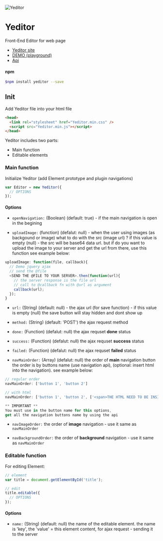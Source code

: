 ![Yeditor](https://yehuya.github.io/Yeditor/images/Yeditor-100.png)

# Yeditor
Front-End Editor for web page<br />
* [Yeditor site](https://yehuya.github.io/Yeditor/)
* [DEMO (playground)](https://yehuya.github.io/Yeditor/demo.html)
* [Api](API.md)

#### npm 
```bash
$npm install yeditor --save
```

## Init
Add Yeditor file into your html file
```html
<head>
  <link rel="stylesheet" href="Yeditor.min.css" />
  <script src="Yeditor.min.js"></script>
</head>
```

Yeditor includes two parts:
* Main function
* Editable elements

### Main function
Initialize Yeditor (add Element prototype and plugin navigations)
```javascript
var Editor = new Yeditor({
  // OPTIONS
});
```

#### Options
* <code>openNavigation:</code> (Boolean) (default: true) - if the main navigation is open in the begining

* <code>uploadImage:</code> (function) (defalut: null) - when the user using images (as backgound or image) what to do with the src (image url) ? if this value is empty (null) - the src will be base64 data url. but if do you want to upload the image to your server and get the url from there, use this function see example below:
```javascript
uploadImage: function(file, callback){
  // Demo jquery ajax 
  // send the @file 
  <SEND THE @FILE TO YOUR SERVER>.then(function(url){
    // the server response is the file url
    // call to @callback fn with @url as argument
    callback(url);
  });
}
```

* <code>url:</code> (String) (default: null) - the ajax url (for save function) - if this value is empty (null) the save button will stay hidden and dont show up

* <code>method:</code> (String) (default: 'POST') the ajax request method

* <code>done:</code> (Function) (defalut: null) the ajax requset <b>done</b> status

* <code>success:</code> (Function) (defalut: null) the ajax requset <b>success</b> status

* <code>failed:</code> (Function) (defalut: null) the ajax requset <b>failed</b> status

* <code>navMainOrder:</code> (Array) (defalut: null) the order of <b>main</b> navigation button the order is by buttons name (use navigation api), (optional: insert html into the navigation). see example below:
```javascript
// regular order
navMainOrder: ['button 1', 'button 2']

// with html
navMainOrder: ['button 1', 'button 2', ['<span>THE HTML NEED TO BE INSIDE ARRAY</span>'], 'button 3']

** IMPORTANT **
You must use in the button name for this options, 
get all the navigation buttons name by using the api

```

* <code>navImageOrder:</code> the order of <b>image</b> navigation - use it same as <code>navMainOrder</code>

* <code>navBackgroundOrder:</code> the order of <b>background</b> navigation - use it same as <code>navMainOrder</code>

### Editable function
For editing Element:
```javascript
// element
var title = document.getElementById('title');

// edit
title.editable({
  // OPTIONS
});
```

#### Options
* <code>name:</code> (String) (default: null) the name of the editable element. the name is 'key', the 'value' = this element content, for ajax request - sending it to the server

